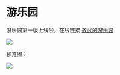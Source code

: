 # 游乐园

游乐园第一版上线啦，在线链接 [敖武的游乐园](https://playground.fudongdong.com/)

![](https://fudongdong-statics.oss-cn-beijing.aliyuncs.com/images/20220320/edcd158bc489438e8c37dc430de6083e.png?x-oss-process=style/z.wiki)

预览图：

![](https://2.z.wiki/autoupload/2022-05-02/88ed1478031a4ae9894289b25534e7d1.image.png)





